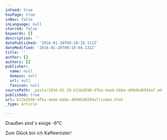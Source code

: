 ```yaml
---
inFeed: true
hasPage: true
inNav: false
inLanguage: null
starred: false
keywords: []
description: ''
datePublished: '2016-01-20T09:10:16.111Z'
dateModified: '2016-01-20T09:10:04.132Z'
title: ''
author: []
authors: []
publisher:
  name: null
  domain: null
  url: null
  favicon: null
sourcePath: _posts/2016-01-20-b11bd590-dfba-4eeb-bbbe-409dbd6594a7.md
published: true
url: b11bd590-dfba-4eeb-bbbe-409dbd6594a7/index.html
_type: Article

---
```

Draußen sind´s eisige -6°C

Zum Glück bin ich Kaffeeröster!